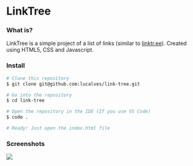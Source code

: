 # LinkTree

### What is?

LinkTree is a simple project of a list of links (similar to [linktr.ee](https://linktr.ee/)). Created using HTML5, CSS and Javascript.

### Install

```bash
# Clone this repository
$ git clone git@github.com:lucalves/link-tree.git

# Go into the repository
$ cd link-tree

# Open the repository in the IDE (If you use VS Code)
$ code .

# Ready! Just open the index.html file
```

### Screenshots

<img src="src/img/linktree.gif">